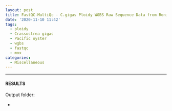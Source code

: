 ```yaml
---
layout: post
title: FastQC-MultiQc - C.gigas Ploidy WGBS Raw Sequence Data from Ronits Project on Mox
date: '2020-11-10 11:42'
tags:
  - ploidy
  - Crassostrea gigas
  - Pacific oyster
  - wgbs
  - fastqc
  - mox
categories:
  - Miscellaneous
---
```




---

#### RESULTS

Output folder:

- []()
